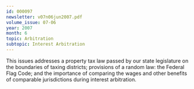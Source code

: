 ```yaml
---
id: 000097
newsletter: v07n06jun2007.pdf
volume_issue: 07-06
year: 2007
month: 6
topic: Arbitration
subtopic: Interest Arbitration
---
```


This issues addresses a property tax law passed by our state legislature on the boundaries of taxing districts; provisions of a random law: the Federal Flag Code; and the importance of comparing the wages and other benefits of comparable jurisdictions during interest arbitration.